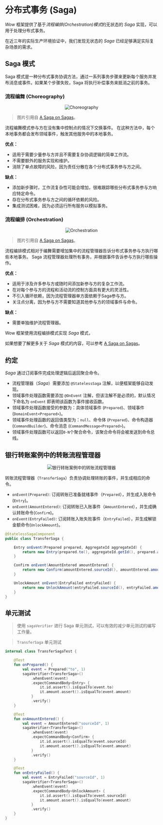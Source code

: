 # 分布式事务 (Saga)

_Wow_ 框架提供了基于*流程编排(Orchestration)模式*的无状态的 _Saga_ 实现，可以用于处理分布式事务。

在近三年的实际生产环境验证中，我们发现无状态的 _Saga_ 已经足够满足实际复杂场景的需求。

## Saga 模式

Saga 模式是一种分布式事务协调方法，通过一系列事务步骤来更新每个服务并发布消息或事件。如果某个步骤失败，Saga 将执行补偿事务来抵消之前的事务。

### 流程编舞 (Choreography)

<center>

![Choreography](../public/images/saga/choreography.png)
</center>

> 图片引用自 [A Saga on Sagas](https://learn.microsoft.com/en-us/previous-versions/msp-n-p/jj591569(v=pandp.10))。

流程编舞模式参与方在没有集中控制点的情况下交换事件。
在这种方法中，每个本地事务都会发布领域事件，触发其他服务中的本地事务。

**优点：**
- 适用于需要少量参与方并且不需要复杂协调逻辑的简单工作流。
- 不需要额外的服务实现和维护。
- 消除了单点故障的风险，因为责任分散在各个分布式事务参与方之间。

**缺点：**
- 添加新步骤时，工作流复杂性可能会增加，很难跟踪哪些分布式事务参与方响应特定命令。
- 存在分布式事务参与方之间的循环依赖的风险。
- 集成测试困难，因为必须运行所有服务以模拟事务。

### 流程编排 (Orchestration)

<center>

![Orchestration](../public/images/saga/orchestration.png)
</center>

> 图片引用自 [A Saga on Sagas](https://learn.microsoft.com/en-us/previous-versions/msp-n-p/jj591569(v=pandp.10))。

流程编排模式相对于编舞需要增加集中的流程管理器告诉分布式事务参与方执行哪些本地事务。
Saga 流程管理器处理所有事务，并根据事件告诉参与方执行哪些操作。

**优点：**
- 适用于涉及许多参与方或随时间添加新参与方的复杂工作流。
- 在对每个参与方的流程和活动流的控制方面具有更大的灵活性。
- 不引入循环依赖，因为流程管理器单方面依赖于Saga参与方。
- 关注点分离，因为参与方不需要知道其他参与方的领域事件与命令。

**缺点：**
- 需要单独维护流程管理器。

Wow 框架使用流程编排模式实现 _Saga_ 模式，

如果想要了解更多关于 _Saga_ 模式的内容，可以参考 [A Saga on Sagas](https://learn.microsoft.com/en-us/previous-versions/msp-n-p/jj591569(v=pandp.10))。

## 约定

_Saga_ 通过订阅事件完成处理逻辑后返回聚合命令。

- 流程管理器（_Saga_）需要添加 `@StatelessSaga` 注解，以便框架能够自动发现。
- 领域事件处理函数需要添加 `@OnEvent` 注解，但该注解不是必须的，默认情况下命名为 `onEvent` 即表明该函数为事件接收函数。
- 领域事件处理函数接受的参数为：具体领域事件 (`Prepared`)、领域事件 (`DomainEvent<Prepared>`)。
- 领域事件处理函数的返回值类型为：`null`、命令体 (`Prepared`)、命令构造器 (`CommandBuilder`)、命令消息 (`CommandMessage<Prepared>`)。
- 领域事件处理函数可以返回`0-N`个聚合命令，该聚合命令将会被发送到命令总线。

## 银行转账案例中的转账流程管理器

<center>

![银行转账案例中的转账流程管理器](../public/images/example/transfer-saga.svg)
</center>

转账流程管理器（`TransferSaga`）负责协调处理转账的事件，并生成相应的命令。

- `onEvent(Prepared)`: 订阅转账已准备就绪事件（`Prepared`），并生成入账命令(`Entry`)。
- `onEvent(AmountEntered)`: 订阅转账已入账事件（`AmountEntered`），并生成确认转账命令(`Confirm`)。
- `onEvent(EntryFailed)`: 订阅转账入账失败事件（`EntryFailed`），并生成解锁金额命令(`UnlockAmount`)。

```java
@StatelessSagaComponent
public class TransferSaga {

    Entry onEvent(Prepared prepared, AggregateId aggregateId) {
        return new Entry(prepared.to(), aggregateId.getId(), prepared.amount());
    }

    Confirm onEvent(AmountEntered amountEntered) {
        return new Confirm(amountEntered.sourceId(), amountEntered.amount());
    }

    UnlockAmount onEvent(EntryFailed entryFailed) {
        return new UnlockAmount(entryFailed.sourceId(), entryFailed.amount());
    }
}
```

## 单元测试

> 使用 `sagaVerifier` 进行 Saga 单元测试，可以有效的减少单元测试的编写工作量。

> `TransferSaga` 单元测试

```kotlin
internal class TransferSagaTest {

    @Test
    fun onPrepared() {
        val event = Prepared("to", 1)
        sagaVerifier<TransferSaga>()
            .whenEvent(event)
            .expectCommandBody<Entry> {
                it.id.assert().isEqualTo(event.to)
                it.amount.assert().isEqualTo(event.amount)
            }
            .verify()
    }

    @Test
    fun onAmountEntered() {
        val event = AmountEntered("sourceId", 1)
        sagaVerifier<TransferSaga>()
            .whenEvent(event)
            .expectCommandBody<Confirm> {
                it.id.assert().isEqualTo(event.sourceId)
                it.amount.assert().isEqualTo(event.amount)
            }
            .verify()
    }

    @Test
    fun onEntryFailed() {
        val event = EntryFailed("sourceId", 1)
        sagaVerifier<TransferSaga>()
            .whenEvent(event)
            .expectCommandBody<UnlockAmount> {
                it.id.assert().isEqualTo(event.sourceId)
                it.amount.assert().isEqualTo(event.amount)
            }
            .verify()
    }
}
```

